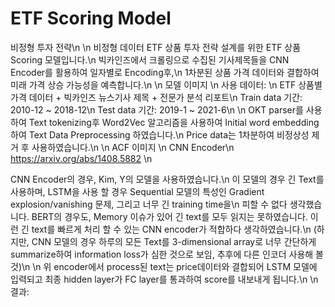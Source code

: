 # ETF Scoring Model
비정형 투자 전략\n
\n
비정형 데이터 ETF 상품 투자 전략 설계를 위한 ETF 상품 Scoring 모델입니다.\n
빅카인즈에서 크롤링으로 수집된 기사제목들을 CNN Encoder를 활용하여 일자별로 Encoding후,\n
1차분된 상품 가격 데이터와 결합하여 미래 가격 상승 가능성을 예측합니다.\n
\n
모델 이미지
\n
사용 데이터:
\n
ETF 상품별 가격 데이터 + 빅카인즈 뉴스기사 제목 + 전문가 분석 리포트\n
Train data 기간: 2010-12 ~ 2018-12\n
Test data 기간: 2019-1 ~ 2021-6\n
\n
OKT parser를 사용하여 Text tokenizing후 Word2Vec 알고리즘을 사용하여 Initial word embedding하여 Text Data Preprocessing 하였습니다.\n
Price data는 1차분하여 비정상성 제거 후 사용하였습니다.\n
\n
ACF 이미지
\n
CNN Encoder\n
https://arxiv.org/abs/1408.5882 \n

CNN Encoder의 경우, Kim, Y의 모델을 사용하였습니다.\n
이 모델의 경우 긴 Text를 사용하며, LSTM을 사용 할 경우 Sequential 모델의 특성인 Gradient explosion/vanishing 문제, 그리고 너무 긴 training time을\n
피할 수 없다 생각했습니다. BERT의 경우도, Memory 이슈가 있어 긴 text를 모두 읽지는 못하였습니다. 이런 긴 text를 빠르게 처리 할 수 있는 CNN encoder가 적합하다 생각하였습니다.\n
(하지만, CNN 모델의 경우 하루의 모든 Text를 3-dimensional array로 너무 간단하게 summarize하여 information loss가 심한 것으로 보임, 추후에 다른 인코더 사용해 볼 것)\n
\n
위 encoder에서 process된 text는 price데이터와 결합되어 LSTM 모델에 입력되고 최종 hidden layer가 FC layer를 통과하여 score를 내보내게 됩니다.\n
\n
결과:


